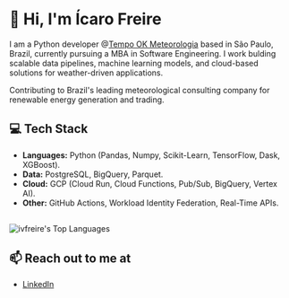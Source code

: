 # 👋 Hi, I'm Ícaro Freire

I am a Python developer @[Tempo OK Meteorologia](https://tempook.com) based in São Paulo, Brazil, currently pursuing a MBA in Software Engineering. I work bulding scalable data pipelines, machine learning models, and cloud-based solutions for weather-driven applications.

Contributing to Brazil's leading meteorological consulting company for renewable energy generation and trading.

## 💻 Tech Stack

- **Languages:** Python (Pandas, Numpy, Scikit-Learn, TensorFlow, Dask, XGBoost). 
- **Data:** PostgreSQL, BigQuery, Parquet.
- **Cloud:** GCP (Cloud Run, Cloud Functions, Pub/Sub, BigQuery, Vertex AI).
- **Other:** GitHub Actions, Workload Identity Federation, Real-Time APIs.

##

![ivfreire's Top Languages](https://github-readme-stats.vercel.app/api/top-langs/?username=ivfreire&theme=tokyonight&show_icons=true&hide_border=false&layout=compact)

## 📫 Reach out to me at

- [LinkedIn](https://www.linkedin.com/in/ivfreire/)  
